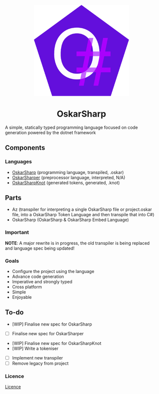 
<p align="center">
<img src="OskarSharp.png" alt="OskarSharp logo circle logo" style="height: 300px;"/><br>
<h1 align="center">OskarSharp</h1>
</p>

A simple, statically typed programming language focused on code generation powered by the dotnet framework

## Components
### Languages
- [OskarSharp](specification/oskarsharp.md) (programming language, transpiled, .oskar)
- [OskarSharper](specification/oskarsharper.md) (preprocessor language, interpreted, N/A)
- [OskarSharpKnot](specification/oskarsharpknot.md) (generated tokens, generated, .knot)
## Parts
- Az (transpiler for interpreting a single OskarSharp file or project.oskar file, into a OskarSharp Token Language and then transpile that into C#)
- OskarSharp (OskarSharp & OskarSharp Embed Language)


### Important
**NOTE**: A major rewrite is in progress, the old transpiler is being replaced and language spec being updated!

### Goals
- Configure the project using the language
- Advance code generation
- Imperative and strongly typed
- Cross platform
- Simple
- Enjoyable

## To-do
- [WIP] Finalise new spec for OskarSharp
- [ ] Finalise new spec for OskarSharper
- [WIP] Finalise new spec for OskarSharpKnot
- [WIP] Write a tokeniser
- [ ] Implement new transpiler
- [ ] Remove legacy from project

### Licence
[Licence](LICENSE)
